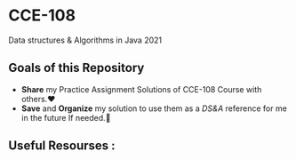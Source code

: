 # CCE-108
Data structures &amp; Algorithms in Java 2021


## Goals of this Repository
- **Share** my Practice Assignment Solutions of CCE-108 Course with others.:hearts:
- **Save** and **Organize** my solution to use them as a *DS&A* reference for me in the future If needed.:cherry_blossom:



## Useful Resourses :
















<!--
**astro0mar/astro0mar** 
Comment

-->

